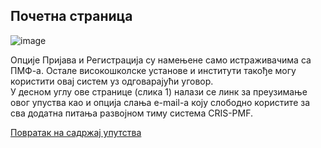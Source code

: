 ## Почетна страница

![image](https://user-images.githubusercontent.com/29538544/147342845-016e9780-d822-45b2-af8a-01c2c9231435.png)
 
Опције Пријава и Регистрација су намењене само истраживачима са ПМФ-а. Остале високошколске установе и институти такође могу користити овај систем уз одговарајући уговор.   
У десном углу ове странице (слика 1) налази се линк за преузимање овог упуства као и опција слања e-mail-а коју слободно користите за сва додатна питања развојном тиму система CRIS-PMF.


[Повратак на садржај упутства](uputstvo.md#садржај)
